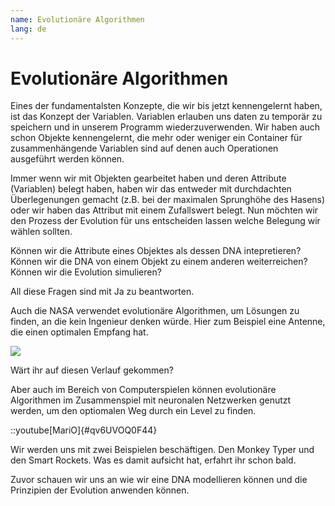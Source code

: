 ```yaml
---
name: Evolutionäre Algorithmen
lang: de
---
```


# Evolutionäre Algorithmen

Eines der fundamentalsten Konzepte, die wir bis jetzt kennengelernt haben, ist das Konzept der Variablen. Variablen erlauben uns daten zu temporär zu speichern und in unserem Programm wiederzuverwenden. Wir haben auch schon Objekte kennengelernt, die mehr oder weniger ein Container für zusammenhängende Variablen sind auf denen auch Operationen ausgeführt werden können.
 
Immer wenn wir mit Objekten gearbeitet haben und deren Attribute (Variablen) belegt haben, haben wir das entweder mit durchdachten Überlegenungen gemacht (z.B. bei der maximalen Sprunghöhe des Hasens) oder wir haben das Attribut mit einem Zufallswert belegt. Nun möchten wir den Prozess der Evolution für uns entscheiden lassen welche Belegung wir wählen sollten.

Können wir die Attribute eines Objektes als dessen DNA intepretieren? Können wir die DNA von einem Objekt zu einem anderen weiterreichen? Können wir die Evolution simulieren?

All diese Fragen sind mit Ja zu beantworten.

Auch die NASA verwendet evolutionäre Algorithmen, um Lösungen zu finden, an die kein Ingenieur denken würde. Hier zum Beispiel eine Antenne, die einen optimalen Empfang hat.

![](/images/St_5-xband-antenna.jpg)

Wärt ihr auf diesen Verlauf gekommen?

Aber auch im Bereich von Computerspielen können evolutionäre Algorithmen im Zusammenspiel mit neuronalen Netzwerken genutzt werden, um den optiomalen Weg durch ein Level zu finden.

::youtube[MariO]{#qv6UVOQ0F44}


Wir werden uns mit zwei Beispielen beschäftigen. Den Monkey Typer und den Smart Rockets. Was es damit aufsicht hat, erfahrt ihr schon bald.

Zuvor schauen wir uns an wie wir eine DNA modellieren können und die Prinzipien der Evolution anwenden können.